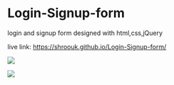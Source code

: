# Login-Signup-form

login and signup form designed with html,css,jQuery

live link: https://shroouk.github.io/Login-Signup-form/


![](imgs/contact1.PNG)

![](imgs/contact2.PNG)
